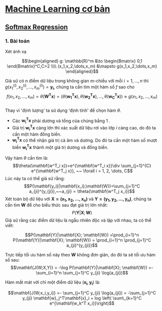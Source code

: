 # [Machine Learning cơ bản](https://machinelearningcoban.com/about/)
## [Softmax Regression](https://machinelearningcoban.com/2017/02/17/softmax/)
### 1. Bài toán
Xét ánh xạ  

$$\begin{aligned} g: \mathbb{R}^m &\to \begin{Bmatrix} 0,1 \end{Bmatrix}^C,C>2 \\\\ (x_1,x_2,\dots,x_m) &\mapsto g(x_1,x_2,\dots,x_m) \end{aligned}$$

Giả sử có n điểm dữ liệu trong không gian m-chiều với mỗi  $i = 1,\dots,n$ thì $g(x_1^{(i)},x_2^{(i)},\dots,x_m^{(i)}) = \mathbf{y_i}$, chúng ta cần tìm một hàm số $f$ sao cho 
$$f(x_1,x_2,\dots,x_m)=\theta(\mathbf{W^T x}) = \left(\theta(\mathbf{w ^T_1 x}),\theta(\mathbf{w^T_2 x}),\dots,\theta(\mathbf{w^T_C x})\right) \approx g(x_1,x_2,\dots,x_m)$$    
Thay vì 'định lượng' ta sử dụng 'định tính' để chọn hàm $\theta$.
  * Các $\mathbf{w^T_i x}$ phải dương và tổng của chúng bằng 1 . 
  * Giá trị $\mathbf{w^T_i x}$ càng lớn thì xác suất dữ liệu rơi vào lớp $i$ càng cao, do đó ta cần một hàm đồng biến.
  * $\mathbf{w^T_i x}$ có thể nhận giá trị cả âm và dương. Do đó ta cần một hàm số mượt biến $\mathbf{w^T_i x}$ thành một giá trị dương và đồng biến.
   
Vậy hàm $\theta$ cần tìm là:
$$\theta(\mathbf{w^T_i x})=e^{\mathbf{w^T_i x}}\div \sum_{j=1}^{C} e^{\mathbf{w^T_j x}}, ~~ \forall i = 1, 2, \dots, C$$
Lúc này ta có thể giả sử rằng:
$$P(\mathbf{y_i}|\mathbf{x_i};\mathbf{W})=\sum_{j=1}^C a_{ji}^{y_{ji}},~~a_{ji} = \theta(\mathbf{w^T_j x_i})$$
Xét toàn bộ dữ liệu với $\mathbf{X=(x_1,x_2,\dots,x_n)}$ và $\mathbf{Y=(y_1,y_2,\dots,y_n)},$ chúng ta cần tìm $\mathbf{W}$ để cho biểu thức sau đạt giá trị lớn nhất:  
$$P(\mathbf{Y}|\mathbf{X}; \mathbf{W})$$
Giả sử rằng các điểm dữ liệu là ngẫu nhiên độc và lập với nhau, ta có thể viết:

$$P(\mathbf{Y}|\mathbf{X}; \mathbf{W}) =\prod_{i=1}^n P(\mathbf{Y}|\mathbf{X}; \mathbf{W}) = \prod_{i=1}^n \prod_{j=1}^C a_{ji}^{y_{ji}}$$  

Trực tiếp tối ưu hàm số này theo $\mathbf{W}$ không đơn giản, do đó ta sẽ tối ưu hàm số sau:
$$\mathbf{J(W;X,Y)} = -\log P(\mathbf{Y}|\mathbf{X}; \mathbf{W}) =- \sum_{i=1}^n \sum_{j=1}^C y_{ji} \log(a_{ji})$$

Hàm mất mát với chỉ một điểm dữ liệu $(\mathbf{x_i},\mathbf{y_i})$ là:  

$$\mathbf{J(W;x_i,y_i)} =- \sum_{j=1}^C y_{ji} \log(a_{ji}) = -\sum_{j=1}^C y_{ji} \mathbf{w}_j^T\mathbf{x}_i + log \left( \sum\_{k=1}^C e^{\mathbf{w_k^T x_i}}\right)$$

